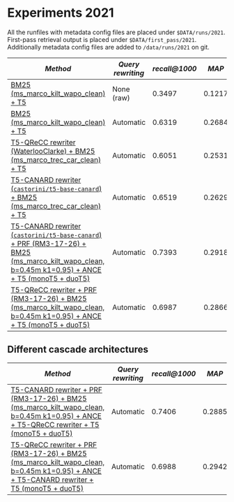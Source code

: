 # Experiments 2021

All the runfiles with metadata config files are placed under `$DATA/runs/2021`. First-pass retrieval output is placed under `$DATA/first_pass/2021`. Additionally metadata config files are added to `/data/runs/2021` on git.

| *Method* | *Query rewriting* | *recall@1000* | *MAP* | *MRR* | *NDCG* | *NDCG@5* |
| -- | -- | -- | -- | -- | -- | -- |
| [BM25 (ms_marco_kilt_wapo_clean) + T5](reproduce_raw_2021.meta.yaml) | None (raw) | 0.3497 | 0.1217 | 0.2875 | 0.2605 | 0.2041 |
| [BM25 (ms_marco_kilt_wapo_clean) + T5](reproduce_automatic_2021.meta.yaml) | Automatic | 0.6319 | 0.2684 | 0.5575 | 0.4842 | 0.3969 |
| [T5-QReCC rewriter (WaterlooClarke) + BM25 (ms_marco_trec_car_clean) + T5](t5-qrecc_bm25_mono-t5_2021.meta.yaml) | Automatic | 0.6051 | 0.2531 | 0.5369 | 0.4684 | 0.3919 | 
| [T5-CANARD rewriter (`castorini/t5-base-canard`) + BM25 (ms_marco_trec_car_clean) + T5](t5-canard_bm25_mono-t5_2021.meta.yaml) | Automatic | 0.6519 | 0.2629 | 0.5354 | 0.4901 | 0.3975 |
| [T5-CANARD rewriter (`castorini/t5-base-canard`) + PRF (RM3-17-26) + BM25 (ms_marco_kilt_wapo_clean, b=0.45m k1=0.95) + ANCE + T5 (monoT5 + duoT5)](ance/prf-17-26_t5-canard_ance_bm25-b-45-k-95_mono-duo-t5_2021.meta.yaml) | Automatic | 0.7393 | 0.2918 | 0.5573 | 0.5360 | 0.4089 |
| [T5-QReCC rewriter + PRF (RM3-17-26) + BM25 (ms_marco_kilt_wapo_clean, b=0.45m k1=0.95) + ANCE + T5 (monoT5 + duoT5)](ance/prf-17-26_t5-qrecc_ance_bm25-b-45-k-95_mono-duo-t5_2021.meta.yaml) | Automatic | 0.6987 | 0.2866 | 0.5702 | 0.5203 | 0.4102 |

## Different cascade architectures

| *Method* | *Query rewriting* | *recall@1000* | *MAP* | *MRR* | *NDCG* | *NDCG@5* |
| -- | -- | -- | -- | -- | -- | -- |
| [T5-CANARD rewriter + PRF (RM3-17-26) + BM25 (ms_marco_kilt_wapo_clean, b=0.45m k1=0.95) + ANCE + T5-QReCC rewriter + T5 (monoT5 + duoT5)](ance/prf-17-26_t5-canard_ance_bm25-b-45-k-95_t5-qrecc_mono-duo-t5_2021.trec) | Automatic | 0.7406 | 0.2885 | 0.5781 | 0.5361 | 0.4174 |
| [T5-QReCC rewriter + PRF (RM3-17-26) + BM25 (ms_marco_kilt_wapo_clean, b=0.45m k1=0.95) + ANCE + T5-CANARD rewriter + T5 (monoT5 + duoT5)](ance/prf-17-26_t5-qrecc_ance_bm25-b-45-k-95_t5-canard_mono-duo-t5_2021.trec) | Automatic | 0.6988 | 0.2942 | 0.5697 | 0.5264 | 0.4149 |
